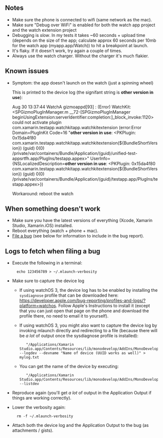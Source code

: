 Notes
-----

* Make sure the phone is connected to wifi (same network as the mac).
* Make sure "Debug over WiFi" is enabled for both the watch app project and the watch extension project
* Debugging is _slow_. In my tests it takes ~60 seconds + upload time (depends on the size of the app; calculate approx 60 seconds per 10mb for the watch app (myapp.app/Watch)) to hit a breakpoint at launch.
* It's flaky. If it doesn't work, try again a couple of times.
* Always use the watch charger. Without the charger it's much flakier.

Known issues
------------

* Symptom: the app doesn't launch on the watch (just a spinning wheel)

    This is printed to the device log (the signifant string is **other version in use**):

    Aug 30 13:37:44 WatchA gizmoappd[93] <Notice>: (Error) WatchKit: \<SPGizmoPlugInManager.m __72-[SPGizmoPlugInManager beginUsingExtension:serverIdentifier:completion:]_block_invoke:1120\> could not activate plugin com.xamarin.testapp.watchkitapp.watchkitextension (error:Error Domain=PlugInKit Code=16 "**other version in use**: \<PKPlugin: 0x15da4f80 com.xamarin.testapp.watchkitapp.watchkitextension(${BundleShortVersion}) (guid) 0(0) /private/var/containers/Bundle/Application/(guid)/unified-test-appsrtfh.app/PlugIns/testapp.appex\>" UserInfo={NSLocalizedDescription=**other version in use**: \<PKPlugin: 0x15da4f80 com.xamarin.testapp.watchkitapp.watchkitextension(${BundleShortVersion}) (guid) 0(0) /private/var/containers/Bundle/Application/(guid)/testapp.app/PlugIns/testapp.appex\>})

    Workaround: reboot the watch

When something doesn't work
---------------------------

* Make sure you have the latest versions of everything (Xcode, Xamarin Studio, Xamarin.iOS) installed.
* Reboot everything (watch + phone + mac).
* <a href="https://bugzilla.xamarin.com/enter_bug.cgi?product=iOS">File a bug</a> (see below for information to include in the bug report).

Logs to fetch when filing a bug
-------------------------------

* Execute the following in a terminal:

        echo 123456789 > ~/.mlaunch-verbosity

* Make sure to capture the device log

   * If using watchOS 3, the device log has to be enabled by installing the `sysdiagnose` profile that can be downloaded here: https://developer.apple.com/bug-reporting/profiles-and-logs/?platform=watchos. Follow Apple's Instructions to install it (except that you can just open that page on the phone and download the profile there, no need to email it to yourself).

   * If using watchOS 3, you might also want to capture the device log by invoking mlaunch directly and redirecting to a file (because there will be *a lot* of output once the sysdiagnose profile is installed):

            "/Applications/Xamarin Studio.app/Contents/Resources/lib/monodevelop/AddIns/MonoDevelop.IPhone/mlaunch.app/Contents/MacOS/mlaunch" --logdev --devname "Name of device (UUID works as well)" > mylog.txt

   * You can get the name of the device by executing:

            "/Applications/Xamarin Studio.app/Contents/Resources/lib/monodevelop/AddIns/MonoDevelop.IPhone/mlaunch.app/Contents/MacOS/mlaunch" --listdev

* Reproduce again (you'll get *a lot* of output in the Application Output if things are working correctly).

* Lower the verbosity again:

        rm -f ~/.mlaunch-verbosity
        
* Attach both the device log and the Application Output to the bug (as attachments / gists).